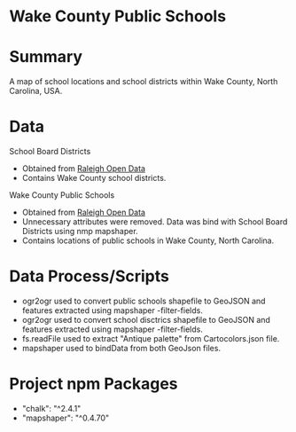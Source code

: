# Wake County Public Schools

# Summary
A map of school locations and school districts within Wake County, North Carolina, USA.

# Data

School Board Districts
* Obtained from [Raleigh Open Data](https://data-ral.opendata.arcgis.com/datasets/Wake::school-board-districts)
* Contains Wake County school districts.

Wake County Public Schools
* Obtained from [Raleigh Open Data](https://data-ral.opendata.arcgis.com/datasets/Wake::wake-county-public-schools?selectedAttribute=STATUS)
* Unnecessary attributes were removed. Data was bind with School Board Districts using nmp mapshaper.
* Contains locations of public schools in Wake County, North Carolina.

# Data Process/Scripts
* ogr2ogr used to convert public schools shapefile to GeoJSON and features extracted using mapshaper -filter-fields.
* ogr2ogr used to convert school disctrics shapefile to GeoJSON and features extracted using mapshaper -filter-fields.
* fs.readFile used to extract "Antique palette" from Cartocolors.json file.
* mapshaper used to bindData from both GeoJson files.

# Project npm Packages
* "chalk": "^2.4.1"
* "mapshaper": "^0.4.70"





